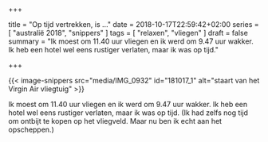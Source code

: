 +++

title = "Op tijd vertrekken, is …"
date = 2018-10-17T22:59:42+02:00
series = [ "australië 2018", "snippers" ]
tags = [ "relaxen", "vliegen" ] 
draft = false
summary = "Ik moest om 11.40 uur vliegen en ik werd om 9.47 uur wakker. Ik heb een hotel wel eens rustiger verlaten, maar ik was op tijd."

+++

{{< image-snippers src="media/IMG_0932" id="181017_1" alt="staart van het Virgin Air vliegtuig" >}}

Ik moest om 11.40 uur vliegen en ik werd om 9.47 uur wakker. Ik heb een hotel wel eens rustiger verlaten, maar ik was op tijd. (Ik had zelfs nog tijd om ontbijt te kopen op het vliegveld. Maar nu ben ik echt aan het opscheppen.)



	